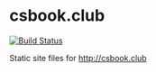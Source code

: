 csbook.club
==========

[![Build Status](https://travis-ci.org/rattboi/csbook.club.png?branch=master)](https://travis-ci.org/rattboi/csbook.club)

Static site files for http://csbook.club
